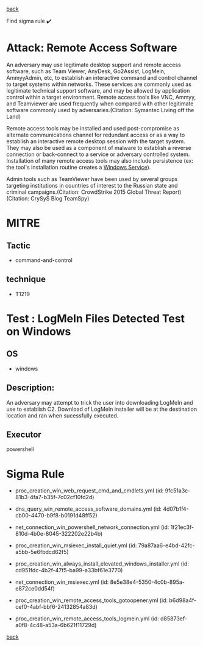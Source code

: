 
[back](../index.md)

Find sigma rule :heavy_check_mark: 

# Attack: Remote Access Software 

An adversary may use legitimate desktop support and remote access software, such as Team Viewer, AnyDesk, Go2Assist, LogMein, AmmyyAdmin, etc, to establish an interactive command and control channel to target systems within networks. These services are commonly used as legitimate technical support software, and may be allowed by application control within a target environment. Remote access tools like VNC, Ammyy, and Teamviewer are used frequently when compared with other legitimate software commonly used by adversaries.(Citation: Symantec Living off the Land)

Remote access tools may be installed and used post-compromise as alternate communications channel for redundant access or as a way to establish an interactive remote desktop session with the target system. They may also be used as a component of malware to establish a reverse connection or back-connect to a service or adversary controlled system. Installation of many remote access tools may also include persistence (ex: the tool's installation routine creates a [Windows Service](https://attack.mitre.org/techniques/T1543/003)).

Admin tools such as TeamViewer have been used by several groups targeting institutions in countries of interest to the Russian state and criminal campaigns.(Citation: CrowdStrike 2015 Global Threat Report)(Citation: CrySyS Blog TeamSpy)

# MITRE
## Tactic
  - command-and-control


## technique
  - T1219


# Test : LogMeIn Files Detected Test on Windows
## OS
  - windows


## Description:
An adversary may attempt to trick the user into downloading LogMeIn and use to establish C2. Download of LogMeIn installer will be at the destination location and ran when sucessfully executed.


## Executor
powershell

# Sigma Rule
 - proc_creation_win_web_request_cmd_and_cmdlets.yml (id: 9fc51a3c-81b3-4fa7-b35f-7c02cf10fd2d)

 - dns_query_win_remote_access_software_domains.yml (id: 4d07b1f4-cb00-4470-b9f8-b0191d48ff52)

 - net_connection_win_powershell_network_connection.yml (id: 1f21ec3f-810d-4b0e-8045-322202e22b4b)

 - proc_creation_win_msiexec_install_quiet.yml (id: 79a87aa6-e4bd-42fc-a5bb-5e6fbdcd62f5)

 - proc_creation_win_always_install_elevated_windows_installer.yml (id: cd951fdc-4b2f-47f5-ba99-a33bf61e3770)

 - net_connection_win_msiexec.yml (id: 8e5e38e4-5350-4c0b-895a-e872ce0dd54f)

 - proc_creation_win_remote_access_tools_gotoopener.yml (id: b6d98a4f-cef0-4abf-bbf6-24132854a83d)

 - proc_creation_win_remote_access_tools_logmein.yml (id: d85873ef-a0f8-4c48-a53a-6b621f11729d)



[back](../index.md)
